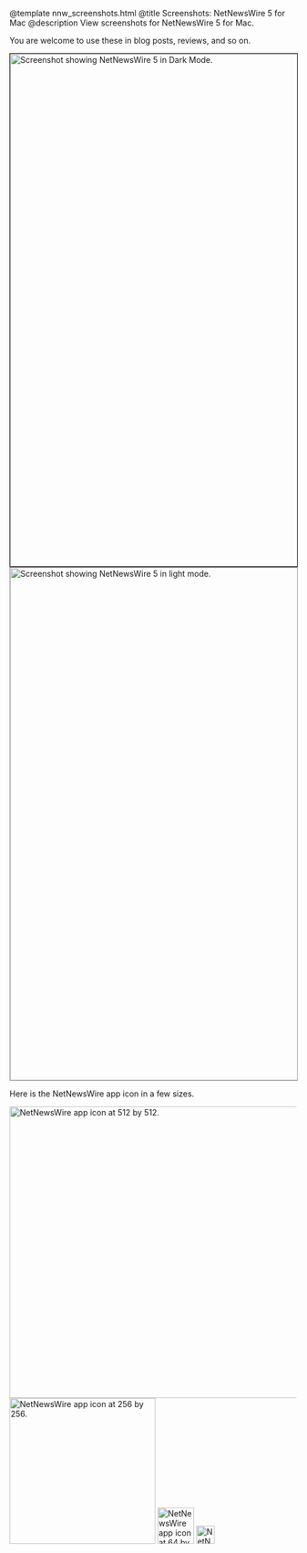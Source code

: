 @template nnw_screenshots.html
@title Screenshots: NetNewsWire 5 for Mac
@description View screenshots for NetNewsWire 5 for Mac.

You are welcome to use these in blog posts, reviews, and so on.

<img src="../images/NNW5Dark.png" width="1440" height="900" style="border:1px solid black" alt="Screenshot showing NetNewsWire 5 in Dark Mode." />

<img src="../images/NNW5Light.png" width="1440" height="900" style="border:1px solid #999" alt="Screenshot showing NetNewsWire 5 in light mode." />

Here is the NetNewsWire app icon in a few sizes.

<img src="../images/nnw_icon_512.png" width="512" height="512" alt="NetNewsWire app icon at 512 by 512." />

<img src="../images/nnw_icon_256.png" width="256" height="256" alt="NetNewsWire app icon at 256 by 256." />

<img src="../images/nnw_icon_64.png" width="64" height="64" alt="NetNewsWire app icon at 64 by 64." />

<img src="../images/nnw_icon_32.png" width="32" height="32" alt="NetNewsWire app icon at 32 by 32." />
